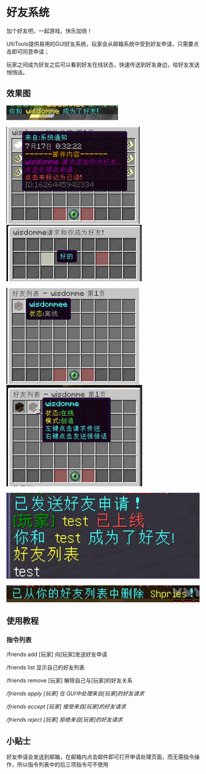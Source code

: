 # 好友系统

加个好友吧，一起游戏，快乐加倍！

UltiTools提供易用的GUI好友系统，玩家会从邮箱系统中受到好友申请，只需要点击即可同意申请；

玩家之间成为好友之后可以看到好友在线状态，快速传送到好友身边，给好友发送悄悄话。


## 效果图

![](/assets/好友1.png)

![](/assets/好友2.png)     ![](/assets/好友3.png)

![](/assets/好友4.png)    ![](/assets/好友5.png)

![](/assets/好友列表.png)

![](/assets/删除好友.png)

## 使用教程

### 指令列表

/friends add \[玩家\]  向\[玩家\]发送好友申请

/friends list  显示自己的好友列表

/friends remove \[玩家\]  解除自己与\[玩家\]的好友关系

_/friends apply \[玩家\]  在 GUI中处理来自\[玩家\]的好友请求_

_/friends accept \[玩家\]  接受来自\[玩家\]的好友请求_

_/friends reject \[玩家\]  拒绝来自\[玩家\]的好友请求_


## 小贴士

好友申请会发送到邮箱，在邮箱内点击邮件即可打开申请处理页面，而无需指令操作，所以指令列表中的后三项指令可不使用

